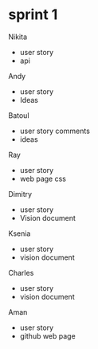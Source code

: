 <h1>sprint 1</h1>
Nikita
<ul>
<li>user story</li>
<li>api</li>
</ul>
Andy
<ul>
<li>user story</li>
<li>Ideas</li>
</ul>
Batoul
<ul>
<li>user story comments</li>
<li>ideas</li>
</ul>
Ray
<ul>
<li>user story</li>
<li>web page css</li>
</ul>
Dimitry
<ul>
<li>user story</li>
<li>Vision document</li>
</ul>
Ksenia
<ul>
<li>user story</li>
<li>vision document</li>
</ul>
Charles
<ul>
<li>user story</li>
<li>vision document</li>
</ul>
Aman
<ul>
<li>user story</li>
<li>github web page</li>
</ul>
